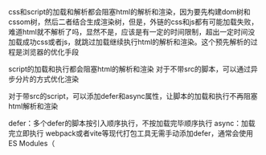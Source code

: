 css和script的加载和解析都会阻塞html的解析和渲染，因为要先构建dom树和cssom树，然后二者结合生成渲染树，但是，外链的css和js都有可能加载失败，难道html就不解析了吗，显然不是，应该是有一定的时间限制，超出一定时间没加载成功css或者js，就跳过加载继续执行html的解析和渲染。这个预先解析的过程是浏览器的优化手段

script的加载和执行都会阻塞html的解析和渲染
对于不带src的脚本，可以通过异步分片的方式优化渲染

对于带src的script，可以添加defer和async属性，让脚本的加载和执行不再阻塞html解析和渲染

defer：多个defer的脚本按引入顺序执行，不按加载完毕顺序执行
async：加载完立即执行
webpack或者vite等现代打包工具无需手动添加defer，通常会使用 ES Modules（<script type="module">）。ES Modules 天然具有异步加载的特性，也等同于defer效果，本身就是异步下载模块，不会阻塞html解析，
Webpack 结合现代浏览器功能，会使用 link rel="modulepreload" 来优化模块的预加载过程，避免模块加载对页面渲染的影响。与 defer 类似，modulepreload 会提前加载依赖模块，从而优化加载顺序和性能。
domcontentloaded和load的区别:
domcontentloaded是dom构建完成（html解析成dom、defer、domcontentloaded）
load是样式表和图片加载完成
为什么script标签要放在html的底部：
web模型是同步的，html的解析是从上到下的，当遇到script标签回去下载和执行脚本，此时html的解析被暂停，script标签可能会操作dom，放在底部可以确保html已经解析成dom，只是还没渲染
```javascript
// 会解析dom，但是永远不会渲染
<body>
  <div id="test">jhkhjklhjkhjk</div>
  <div>jhkhjklhjkhjk</div>
  <div>jhkhjklhjkhjk</div>
  <div>jhkhjklhjkhjk</div>
  <div>jhkhjklhjkhjk</div>
  <div>jhkhjklhjkhjk11111</div>
  <script>
    let i = 0
    while(true){
      i++
    }
  </script>
```

```javascript
// html解析生dom从上到下，所以test为null
<script>
  let test = document.getElementById('test')
  console.log('test = ', test) // null
</script>

<div id="test">jhkhjklhjkhjk</div>
<div>jhkhjklhjkhjk</div>
<div>jhkhjklhjkhjk</div>
<div>jhkhjklhjkhjk</div>
<div>jhkhjklhjkhjk</div>
<div>jhkhjklhjkhjk11111</div>
<script>
  let test1 = document.getElementById('test')
  console.log('test1 = ', test1) //div
</script>
```

##### 脚本
Web 的模型是同步的。作者希望解析器遇到 < script> 标记时，能立即解析并执行脚本。 文档解析将停止，直到脚本执行完毕。如果脚本是外部的，则必须先从网络中提取资源 - 此操作也是同步完成的，解析会停止，直到提取资源为止。 此模型已经使用了多年，并且还在 HTML4 和 HTML5 规范中进行了指定。 作者可以向脚本中添加“defer”属性，这样它就不会停止文档解析，而是在文档解析完成后执行。HTML5 添加了一个选项，用于将脚本标记为异步，以便由其他线程解析和执行。

##### 推测解析
WebKit 和 Firefox 均会执行此项优化。在执行脚本时，另一个线程会解析文档的其余部分，找出并加载需要从网络加载的其他资源。通过这种方式，可以在并行连接上加载资源，从而提高整体速度。注意：推测性解析器仅解析对外部资源（如外部脚本、样式表和图片）的引用：它不会修改 DOM 树，而 DOM 树留给主解析器的引用。
为什么样式表放上面，js放底部呢？
js中可能会获取样式表和dom结构，如果获取的样式表还没加载完，就会阻塞js执行，而js的执行会阻塞html的渲染，因为js可能会执行document.write这种更改dom结构的脚本。虽然html的解析和css互不干扰，但是因为js而导致css可能会间接阻塞dom的渲染

##### 样式表
另一方面，样式表采用不同的模型。从概念上讲，由于样式表不会更改 DOM 树，因此似乎没有必要等待样式表并停止文档解析。但存在一个问题，那就是脚本在文档解析阶段会请求样式信息。如果样式尚未加载和解析，脚本将获得错误答案，这显然导致了很多问题。 这似乎属于极端案例，但其实很常见。如果存在仍在加载和解析的样式表，Firefox 会阻止所有脚本。 只有当脚本尝试访问可能会受未加载的样式表影响的特定样式属性时，WebKit 才会阻止脚本。
CSS 是否阻塞 HTML 的解析？
通过页面渲染的流程图我们可以看出 HTML 和 CSS 浏览器是可以并行解析的，也就是说外联 CSS 的加载和解析并不会阻塞 HTML 的解析，不过在 HTML5 标准中增加了一项规定，那就是浏览器在执行 script 脚本之前必须要确保该脚本之前的外联 CSS 已经加载解析完成，首先我们先想想这样做的目的是什么？
比如在 sript 脚本中我们可能会调用 getComputedStyle 等方法获取对应的 DOM 元素样式，如果在该脚本之前的外联 CSS 还没有被加载解析好，那么获取到的样式可能就是不准确的，所以在 HTML5 版本中才有了这个规定
这样一来，CSS 是否阻塞 HTML 解析这个问题可能就变得复杂了。如果某个外联 CSS 后面并没有任何 script 标签，那么还是像我们之前说的答案一样，该外联 CSS 的加载解析并不会阻塞 HTML 的渲染；但是如果该外联 CSS 后面有 script 标签，当解析到 script 标签时，js 文件虽然可以和 CSS 文件一起并行加载，但是 js 必须要等到 CSS 文件加载解析完成后才能执行，又因为 js 的执行在大部分情况下都会阻塞 HTML 的解析，相当于 CSS 通过阻塞 js 的执行来间接阻止了 HTML 的渲染

##### 预加载扫描器
预加载扫描程序是一种浏览器优化，采用辅助 HTML 解析器的形式，可扫描原始 HTML 响应，以找出并推测性地提取资源，然后主 HTML 解析器才会发现这些资源。例如，即使 HTML 解析器在获取和处理 CSS 和 JavaScript 等资源时阻止了 HTML 解析器，预加载扫描程序也会允许浏览器开始下载 <img> 元素中指定的资源。

为了充分利用预加载扫描器，服务器发送的 HTML 标记中应包含关键资源。预加载扫描器无法发现以下资源加载模式：

由 CSS 使用 background-image 属性加载的图片。这些图片引用位于 CSS 中，预加载扫描器无法发现这些引用。
动态加载的脚本，采用 < script> 元素标记（使用 JavaScript 注入 DOM）或使用动态 import() 加载的模块。
使用 JavaScript 在客户端上呈现的 HTML。此类标记包含在 JavaScript 资源的字符串中，预加载扫描器无法发现此类标记。
CSS @import 声明。
这些资源加载模式都是后来发现的资源，因此无法从预加载扫描器中受益。请尽可能避免。但是，如果无法避免此类模式，您或许可以使用 preload 提示来避免资源发现延迟。
避免使用 CSS @import 声明
虽然这看起来似乎很方便，但您应避免在 CSS 中使用 @import 声明：
```javascript

/* Don't do this: */
@import url('style.css');
```
与 <link> 元素在 HTML 中的工作方式类似，CSS 中的 @import 声明允许您从样式表中导入外部 CSS 资源。这两种方法的主要区别在于，HTML <link> 元素是 HTML 响应的一部分，因此会比通过 @import 声明下载的 CSS 文件更早地被发现。

这是因为，为了让系统发现 @import 声明，必须先下载包含该声明的 CSS 文件。这会产生所谓的请求链（就 CSS 而言），请求链会延迟网页首次呈现所需的时间。另一个缺点是，预加载扫描器无法发现使用 @import 声明加载的样式表，因而会延迟发现会阻塞渲染的资源。
```javascript
<!-- Do this instead: -->
<link rel="stylesheet" href="style.css">
```
>注意：如果您需要使用 @import（例如用于级联层或第三方样式表），可以通过对导入的样式表使用 preload 指令来缩短延迟。此外，CSS 预处理器（例如 SASS 或 LESS）通常使用 @import 语法来改进开发者体验，从而提供单独的、更加模块化的源文件。不过，当 CSS 预处理器遇到 @import 声明时，引用的文件会捆绑并写入单个样式表中，从而避免 @import 在普通 CSS 中导致的连续请求惩罚。

##### 内嵌关键 CSS
下载 CSS 文件所需的时间可能会增加网页的 FCP。在文档 <head> 中内嵌关键样式可以消除对 CSS 资源的网络请求，并且如果操作正确，可以在用户的浏览器缓存尚未准备好时缩短初始加载时间。其余 CSS 可以异步加载，也可以附加到 <body> 元素的末尾。
性能优化总结：
图片压缩
js、css压缩
缓存
coverage去掉无用或首屏不用资源、延迟加载他们以提高首屏速度
dns-prefetch
preconnect
cdn：
内容分发网络 (CDN)
内容分发网络 (CDN) 是分布式服务器网络，服务器从源服务器缓存资源，反过来再从物理上更靠近用户的边缘服务器传送资源。在距离用户较近时，可以缩短往返时间 (RTT)，而 HTTP/2 或 HTTP/3、缓存和压缩等优化技术则可以让 CDN 更快地提供内容，而不是从源服务器提取内容。在某些情况下，使用 CDN 可以显著改善网站的 TTFB。
减少重定向

如何高效加载第三方脚本？
如果第三方脚本拖慢了网页加载速度，您可以通过以下几种方式来提高性能：

使用 async 或 defer 属性加载脚本，以免阻止文档解析。
如果第三方服务器速度缓慢，请考虑自行托管脚本。
如果脚本没有给您的网站带来明显的价值，请将其移除。
使用 <link rel=preconnect> 或 <link rel=dns-prefetch> 等资源提示对托管第三方脚本的网域执行 DNS 查找。
使用 async 或 defer
JavaScript 执行会阻塞解析器。当浏览器遇到脚本时，必须暂停 DOM 构建，将脚本传递给 JavaScript 引擎，让脚本执行完毕，然后再继续构建 DOM。

async 和 defer 属性会以如下方式更改此行为：

async 会导致浏览器在继续解析 HTML 文档时以异步方式下载脚本。脚本下载完成后，解析会在脚本执行期间阻止。

defer 会导致浏览器在继续解析 HTML 文档时以异步方式下载脚本，然后等待脚本解析完成。

始终对第三方脚本使用 async 或 defer，除非该脚本对于关键渲染路径是必需的。如果脚本在加载过程的早期阶段必须运行（例如，对于某些分析脚本），请使用 async。对于不太重要的资源，例如在网页上呈现的速度低于用户最初会看到的视频，请使用 defer。



性能指标：
performance
web-vitals
lighthouse
WebPageTest 